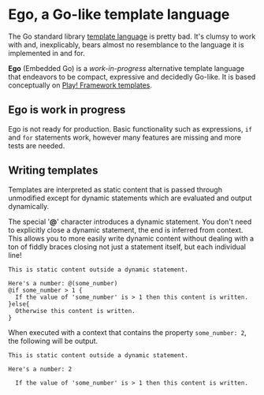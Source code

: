 # Ego, a Go-like template language

The Go standard library [template language](https://golang.org/pkg/text/template/) is pretty bad. It's clumsy to work with and, inexplicably, bears almost no resemblance to the language it is implemented in and for.

**Ego** (Embedded Go) is a *work-in-progress* alternative template language that endeavors to be compact, expressive and decidedly Go-like. It is based conceptually on [Play! Framework templates](https://www.playframework.com/documentation/2.5.x/JavaTemplates).

## Ego is work in progress

Ego is not ready for production. Basic functionality such as expressions, `if` and `for` statements work, however many features are missing and more tests are needed.

## Writing templates

Templates are interpreted as static content that is passed through unmodified except for dynamic statements which are evaluated and output dynamically.

The special '**@**' character introduces a dynamic statement. You don't need to explicitly close a dynamic statement, the end is inferred from context. This allows you to more easily write dynamic content without dealing with a ton of fiddly braces closing not just a statement itself, but each individual line!

    This is static content outside a dynamic statement.
    
    Here's a number: @(some_number)
    @if some_number > 1 {
      If the value of 'some_number' is > 1 then this content is written.
    }else{
      Otherwise this content is written.
    }

When executed with a context that contains the property `some_number: 2`, the following will be output.

	This is static content outside a dynamic statement.
	
	Here's a number: 2
	
      If the value of 'some_number' is > 1 then this content is written.

